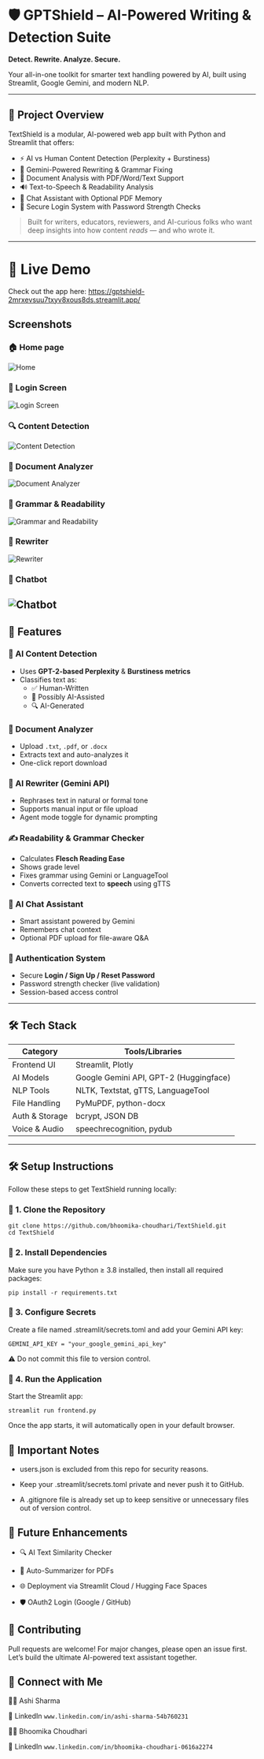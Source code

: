 # 🛡️ GPTShield – AI-Powered Writing & Detection Suite

 **Detect. Rewrite. Analyze. Secure.**  
 
 Your all-in-one toolkit for smarter text handling powered by AI, built using Streamlit, Google Gemini, and modern NLP.


---

## 🚀 Project Overview

TextShield is a modular, AI-powered web app built with Python and Streamlit that offers:
- ⚡ AI vs Human Content Detection (Perplexity + Burstiness)
- 🧠 Gemini-Powered Rewriting & Grammar Fixing
- 📄 Document Analysis with PDF/Word/Text Support
- 🔊 Text-to-Speech & Readability Analysis
- 💬 Chat Assistant with Optional PDF Memory
- 🔐 Secure Login System with Password Strength Checks

> Built for writers, educators, reviewers, and AI-curious folks who want deep insights into how content *reads* — and who wrote it.

---
# 🚀 Live Demo

Check out the app here: https://gptshield-2mrxevsuu7txyv8xous8ds.streamlit.app/


## Screenshots
### 🏠 Home page
![Home](screenshots/Home.png)

### 🔐 Login Screen
![Login Screen](screenshots/login_screen.png)

### 🔍 Content Detection
![Content Detection](screenshots/content_detection.png)

### 📄 Document Analyzer
![Document Analyzer](screenshots/document_analyzer.png)

### 🧠 Grammar & Readability
![Grammar and Readability](screenshots/grammar_and_readability.png)

### 📝 Rewriter
![Rewriter](screenshots/rewriter.png)

### 💬 Chatbot
![Chatbot](screenshots/chatbot.png)
---
## 🧩 Features

### 🧠 AI Content Detection
- Uses **GPT-2-based Perplexity** & **Burstiness metrics**
- Classifies text as:
  - ✅ Human-Written
  - 🤖 Possibly AI-Assisted
  - 🔍 AI-Generated

### 📄 Document Analyzer
- Upload `.txt`, `.pdf`, or `.docx`
- Extracts text and auto-analyzes it
- One-click report download

### 🔄 AI Rewriter (Gemini API)
- Rephrases text in natural or formal tone
- Supports manual input or file upload
- Agent mode toggle for dynamic prompting

### ✍️ Readability & Grammar Checker
- Calculates **Flesch Reading Ease**
- Shows grade level
- Fixes grammar using Gemini or LanguageTool
- Converts corrected text to **speech** using gTTS

### 💬 AI Chat Assistant
- Smart assistant powered by Gemini
- Remembers chat context
- Optional PDF upload for file-aware Q&A

### 🔐 Authentication System
- Secure **Login / Sign Up / Reset Password**
- Password strength checker (live validation)
- Session-based access control

---

## 🛠️ Tech Stack

| Category       | Tools/Libraries |
|----------------|------------------|
| Frontend UI    | Streamlit, Plotly |
| AI Models      | Google Gemini API, GPT-2 (Huggingface) |
| NLP Tools      | NLTK, Textstat, gTTS, LanguageTool |
| File Handling  | PyMuPDF, python-docx |
| Auth & Storage | bcrypt, JSON DB |
| Voice & Audio  | speechrecognition, pydub |

---


## 🛠️ Setup Instructions

Follow these steps to get TextShield running locally:

### 🔹 1. Clone the Repository
```
git clone https://github.com/bhoomika-choudhari/TextShield.git 
cd TextShield 
```
### 🔹 2. Install Dependencies

Make sure you have Python ≥ 3.8 installed, then install all required packages:

```
pip install -r requirements.txt
```

### 🔹 3. Configure Secrets

Create a file named .streamlit/secrets.toml and add your Gemini API key:

```
GEMINI_API_KEY = "your_google_gemini_api_key"
```

️⚠️ Do not commit this file to version control.

### 🔹 4. Run the Application

Start the Streamlit app:

```
streamlit run frontend.py
```

Once the app starts, it will automatically open in your default browser.

## 🔐 Important Notes

- users.json is excluded from this repo for security reasons.

- Keep your .streamlit/secrets.toml private and never push it to GitHub.

- A .gitignore file is already set up to keep sensitive or unnecessary files out of version control.


## 🧠 Future Enhancements

- 🔍 AI Text Similarity Checker

- 📝 Auto-Summarizer for PDFs

- 🌐 Deployment via Streamlit Cloud / Hugging Face Spaces

- 🛡️ OAuth2 Login (Google / GitHub)


## 🤝 Contributing
Pull requests are welcome!
For major changes, please open an issue first.
Let’s build the ultimate AI-powered text assistant together.

## 📢 Connect with Me
👩‍💻 Ashi Sharma

🔗 LinkedIn  ```www.linkedin.com/in/ashi-sharma-54b760231```

👩‍💻 Bhoomika Choudhari

🔗 LinkedIn  ```www.linkedin.com/in/bhoomika-choudhari-0616a2274```

